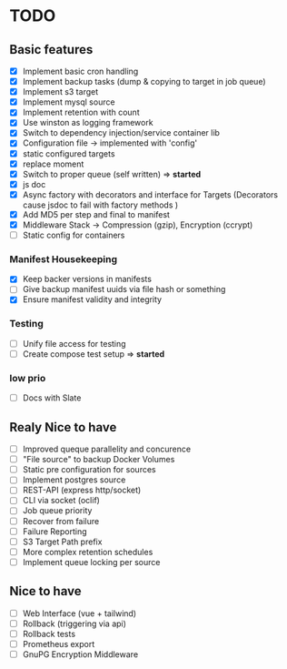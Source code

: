# TODO

## Basic features
- [x] Implement basic cron handling
- [x] Implement backup tasks (dump & copying to target in job queue)
- [x] Implement s3 target
- [x] Implement mysql source
- [x] Implement retention with count
- [x] Use winston as logging framework
- [x] Switch to dependency injection/service container lib
- [x] Configuration file -> implemented with 'config'
- [x] static configured targets
- [x] replace moment
- [x] Switch to proper queue (self written) => **started**
- [x] js doc
- [x] Async factory with decorators and interface for Targets (Decorators cause jsdoc to fail with factory methods )
- [x] Add MD5 per step and final to manifest
- [x] Middleware Stack -> Compression (gzip), Encryption (ccrypt)
- [ ] Static config for containers

### Manifest Housekeeping
- [x] Keep backer versions in manifests
- [ ] Give backup manifest uuids via file hash or something
- [x] Ensure manifest validity and integrity

### Testing
- [ ] Unify file access for testing
- [ ] Create compose test setup => **started**

### low prio
- [ ] Docs with Slate

## Realy Nice to have
- [ ] Improved queque parallelity and concurence
- [ ] "File source" to backup Docker Volumes
- [ ] Static pre configuration for sources
- [ ] Implement postgres source
- [ ] REST-API (express http/socket)
- [ ] CLI via socket (oclif)
- [ ] Job queue priority
- [ ] Recover from failure
- [ ] Failure Reporting
- [ ] S3 Target Path prefix
- [ ] More complex retention schedules
- [ ] Implement queue locking per source

## Nice to have
- [ ] Web Interface (vue + tailwind)
- [ ] Rollback (triggering via api)
- [ ] Rollback tests
- [ ] Prometheus export
- [ ] GnuPG Encryption Middleware
